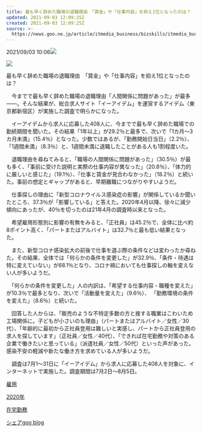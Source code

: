 ```yaml
---
title: 最も早く辞めた職場の退職理由　「賃金」や「仕事内容」を抑え1位となったのは？
updated: 2021-09-03 12:09:25Z
created: 2021-09-03 12:09:25Z
source: >-
  https://news.goo.ne.jp/article/itmedia_business/bizskills/itmedia_business-20210903_034.html
---
```


2021/09/03 10:06[![](https://img.news.goo.ne.jp/image_proxy/compress/q_80/img/ip_logo/itmedia_business.gif)](http://www.itmedia.co.jp/business/)

[![](https://img.news.goo.ne.jp/image_proxy/compress/q_80/picture/itmedia_business/s_itmedia_business-20210903_034.jpg)](https://news.goo.ne.jp/picture/trend/itmedia_business-20210903_034.html)

最も早く辞めた職場の退職理由　「賃金」や「仕事内容」を抑え1位となったのは？

　今までで最も早く辞めた職場の退職理由「人間関係に問題があった」が最多――。そんな結果が、総合求人サイト「イーアイデム」を運営するアイデム（東京都新宿区）が実施した調査で明らかになった。

　イーアイデムから求人に応募した408人に、今までで最も早く辞めた職場での勤続期間を聞いた。その結果「1年以上」が29.2％と最多で、次いで「1カ月〜3カ月未満」（15.4％）となった。少数ではあるが、「勤務開始日当日」（2.2％）、「1週間未満」（8.3％）と、1週間未満に退職したことがある人も1割程度いた。

　退職理由を尋ねてみると、「職場の人間関係に問題があった」（30.5％）が最も多く、「事前に受けた説明と実際の仕事内容が異なった」（20.8％）、「体力的に厳しいと感じた」（19.1％）、「仕事と賃金が見合わなかった」（18.2％）と続いた。事前の想定とギャップがあると、早期離職につながりやすいようだ。

　仕事探しの理由に「新型コロナウイルス感染症の影響」が関係しているか聞いたところ、37.3％が「影響している」と答えた。2020年4月以降、徐々に減少傾向にあったが、40％を切ったのは21年4月の調査時以来となった。

　希望雇用形態別に影響の有無をみると、「正社員」は45.2％で、全体に比べ約8ポイント高く、「パートまたはアルバイト」は32.7％と最も低い結果となった。

　また、新型コロナ感染拡大の前後で仕事を選ぶ際の条件などは変わったか尋ねた。その結果、全体では「何らかの条件を変更した」が32.9％、「条件・待遇は特に変えていない」が68.1％となり、コロナ禍においても仕事探しの軸を変えない人が多いようだ。

　「何らかの条件を変更した」人の内訳は、「希望する仕事内容・職種を変えた」が10.3％で最多となり、次いで「活動量を変えた」（9.6％）、 「勤務環境の条件を変えた」（8.6％）と続いた。

　回答した人からは、「販売のような不特定多数の方と接する職業はこわいため工場関係に。子どもが小さいのも理由」（パートまたはアルバイト／女性／30代）、「年齢的に最初から正社員登用は難しいと実感し、パートから正社員登用の求人を探しています」（正社員／女性／40代）、「できれば在宅勤務や対策のある企業で働きたいと思っている」（派遣社員／女性／50代）といった声があった。感染不安の軽減や新たな働き方を求めている人が多いようだ。

　調査は7月1〜31日に「イーアイデム」から求人に応募した408人を対象に、インターネットで実施した。調査期間は7月2日〜8月5日。

[雇用](https://news.goo.ne.jp/keywords/19db96db74ef53ff811c11b873515c1f62b01e0bb0eb89d0e86cd0dd7e636098)

[2020年](https://news.goo.ne.jp/keywords/2d154259202b41332c4fd9d8957758301fed9b3d52e75f020e3111be16cfa223)

[在宅勤務](https://news.goo.ne.jp/keywords/0aa83a58069cbdab5b828cdf2d5864e30eb3eb4e9d9b034355a0505b4cdfc87f)

[シェア](https://www.facebook.com/dialog/feed?app_id=126320087479368&link=https%3A%2F%2Fnews.goo.ne.jp%2Farticle%2Fitmedia_business%2Fbusiness%2Fitmedia_business-20210903_034.html&picture=https%3A%2F%2Fimg.news.goo.ne.jp%2Fimage_proxy%2Fcompress%2Fq_80%2Fpicture%2Fitmedia_business%2Fs_itmedia_business-20210903_034.jpg&name=%E6%9C%80%E3%82%82%E6%97%A9%E3%81%8F%E8%BE%9E%E3%82%81%E3%81%9F%E8%81%B7%E5%A0%B4%E3%81%AE%E9%80%80%E8%81%B7%E7%90%86%E7%94%B1%E3%80%80%E3%80%8C%E8%B3%83%E9%87%91%E3%80%8D%E3%82%84%E3%80%8C%E4%BB%95%E4%BA%8B%E5%86%85%E5%AE%B9%E3%80%8D%E3%82%92%E6%8A%91%E3%81%881%E4%BD%8D%E3%81%A8%E3%81%AA%E3%81%A3%E3%81%9F%E3%81%AE%E3%81%AF%EF%BC%9F%20-%20goo%E3%83%8B%E3%83%A5%E3%83%BC%E3%82%B9&caption=https%3A%2F%2Fnews.goo.ne.jp%2Farticle%2Fitmedia_business%2Fbusiness%2Fitmedia_business-20210903_034.html&description=goo%E3%83%8B%E3%83%A5%E3%83%BC%E3%82%B9&redirect_uri=http%3A%2F%2Fwww.facebook.com%2F)[goo blog](https://blog.goo.ne.jp/portal/tags/news:%E6%9C%80%E3%82%82%E6%97%A9%E3%81%8F%E8%BE%9E%E3%82%81%E3%81%9F%E8%81%B7%E5%A0%B4%E3%81%AE%E9%80%80%E8%81%B7%E7%90%86%E7%94%B1%E3%80%8C%E8%B3%83%E9%87%91%E3%80%8D%E3%82%84%E3%80%8C%E4%BB%95%E4%BA%8B%E5%86%85%E5%AE%B9%E3%80%8D%E3%82%92%E6%8A%91%E3%81%881%E4%BD%8D%E3%81%A8%E3%81%AA%E3%81%A3%E3%81%9F%E3%81%AE%E3%81%AF%EF%BC%9F?fm=g&l=itmedia_business%2Fbizskills%2Fitmedia_business-20210903_034)
